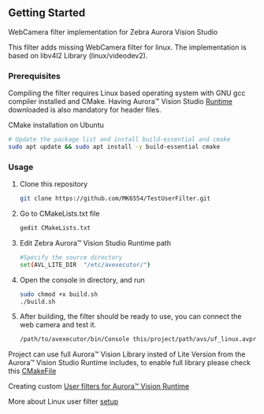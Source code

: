 ## Getting Started
WebCamera filter implementation for Zebra Aurora Vision Studio

This filter adds missing WebCamera filter for linux.
The implementation is based on libv4l2 Library (linux/videodev2).

### Prerequisites
Compiling the filter requires Linux based operating system with GNU gcc compiler installed and CMake. 
Having Aurora™ Vision Studio [Runtime](https://www.adaptive-vision.com/en/user_area/download/) downloaded is also mandatory for header files.

CMake installation on Ubuntu
```bash
# Update the package list and install build-essential and cmake
sudo apt update && sudo apt install -y build-essential cmake
```

### Usage
1. Clone this repository
   ```sh
   git clone https://github.com/MK6554/TestUserFilter.git
   ```
2. Go to CMakeLists.txt file
   ```sh
   gedit CMakeLists.txt
   ```
4. Edit Zebra Aurora™ Vision Studio Runtime path
   ```sh
   #Specify the source directory
   set(AVL_LITE_DIR  "/etc/avexecutor/")
   ```
5. Open the console in directory, and run
   ```sh
   sudo chmod +x build.sh
   ./build.sh
   ```
6. After building, the filter should be ready to use, you can connect the web camera and test it.
   ```sh
   /path/to/avexecutor/bin/Console this/project/path/avs/uf_linux.avproj
   ```

Project can use full Aurora™ Vision Library insted of Lite Version from the Aurora™ Vision Studio Runtime includes, to enable full library please check this [CMakeFile](https://github.com/ErykDevZebra/EmptyAVLProject/blob/main/build/CMakeLists.txt)

Creating custom [User filters for Aurora™ Vision Runtime](https://docs.adaptive-vision.com/current/studio/extensibility/CreatingUserFilters.html#struct)

More about Linux user filter [setup](https://docs.adaptive-vision.com/5.5/avl/getting_started/UserFilterOnLinux.html)
